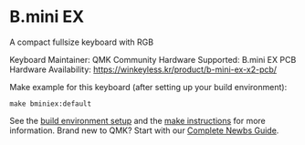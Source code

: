 B.mini EX
=========

A compact fullsize keyboard with RGB

Keyboard Maintainer: QMK Community
Hardware Supported: B.mini EX PCB
Hardware Availability: https://winkeyless.kr/product/b-mini-ex-x2-pcb/

Make example for this keyboard (after setting up your build environment):

    make bminiex:default

See the [build environment setup](https://docs.qmk.fm/#/getting_started_build_tools) and the [make instructions](https://docs.qmk.fm/#/getting_started_make_guide) for more information. Brand new to QMK? Start with our [Complete Newbs Guide](https://docs.qmk.fm/#/newbs).
